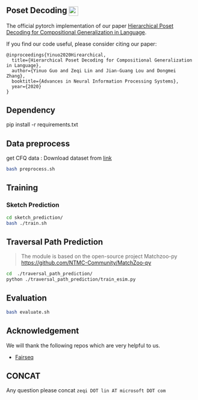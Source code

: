 ## Poset Decoding <img src="https://pytorch.org/assets/images/logo-dark.svg" height = "25" align=center />

The official pytorch implementation of our paper [Hierarchical Poset Decoding for Compositional Generalization in Language](https://arxiv.org/pdf/2002.00652.pdf). 

If you find our code useful, please consider citing our paper:

```
@inproceedings{Yinuo2020Hirearchical,
  title={Hierarchical Poset Decoding for Compositional Generalization in Language},
  author={Yinuo Guo and Zeqi Lin and Jian-Guang Lou and Dongmei Zhang},
  booktitle={Advances in Neural Information Processing Systems},
  year={2020}
}
```


## Dependency

pip install -r requirements.txt

## Data preprocess

get CFQ data : Download dataset from [link](https://storage.cloud.google.com/cfq_dataset/cfq1.1.tar.gz)

```bash
bash preprocess.sh
```

## Training

###	Sketch Prediction

```bash
cd sketch_prediction/
bash ./train.sh
```

## 	Traversal Path Prediction 

> The module is based on the open-source project Matchzoo-py <https://github.com/NTMC-Community/MatchZoo-py>

```bash
cd  ./traversal_path_prediction/
python ./traversal_path_prediction/train_esim.py
```

## Evaluation

```bash
bash evaluate.sh
```


##  Acknowledgement

We will thank the following repos which are very helpful to us.
- [Fairseq](https://github.com/pytorch/fairseq)

## CONCAT

Any question please concat `zeqi DOT lin AT microsoft DOT com`